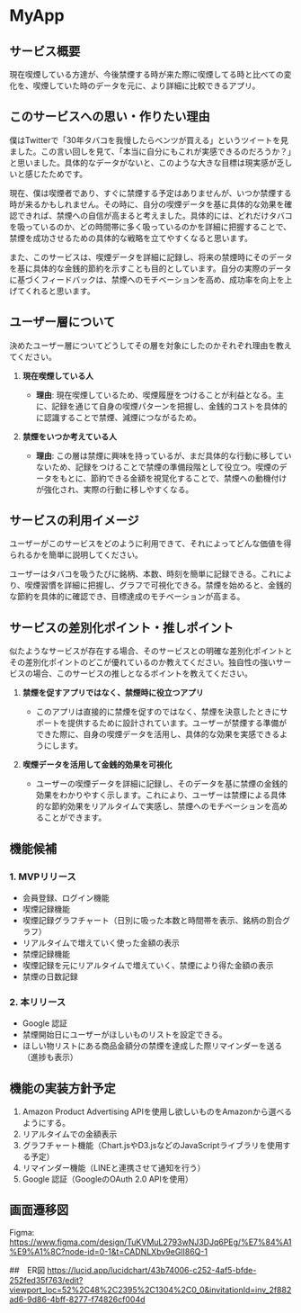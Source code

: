 # MyApp

## サービス概要
現在喫煙している方達が、今後禁煙する時が来た際に喫煙してる時と比べての変化を、喫煙していた時のデータを元に、より詳細に比較できるアプリ。

## このサービスへの思い・作りたい理由
僕はTwitterで「30年タバコを我慢したらベンツが買える」というツイートを見ました。この言い回しを見て、「本当に自分にもこれが実感できるのだろうか？」と思いました。具体的なデータがないと、このような大きな目標は現実感が乏しいと感じたためです。

現在、僕は喫煙者であり、すぐに禁煙する予定はありませんが、いつか禁煙する時が来るかもしれません。その時に、自分の喫煙データを基に具体的な効果を確認できれば、禁煙への自信が高まると考えました。具体的には、どれだけタバコを吸っているのか、どの時間帯に多く吸っているのかを詳細に把握することで、禁煙を成功させるための具体的な戦略を立てやすくなると思います。

また、このサービスは、喫煙データを詳細に記録し、将来の禁煙時にそのデータを基に具体的な金銭的節約を示すことも目的としています。自分の実際のデータに基づくフィードバックは、禁煙へのモチベーションを高め、成功率を向上を上げてくれると思います。

## ユーザー層について
決めたユーザー層についてどうしてその層を対象にしたのかそれぞれ理由を教えてください。

1. **現在喫煙している人**
   - **理由**: 現在喫煙しているため、喫煙履歴をつけることが利益となる。主に、記録を通じて自身の喫煙パターンを把握し、金銭的コストを具体的に認識することで禁煙、減煙につながるため。

2. **禁煙をいつか考えている人**
   - **理由**: この層は禁煙に興味を持っているが、まだ具体的な行動に移していないため、記録をつけることで禁煙の準備段階として役立つ。喫煙のデータをもとに、節約できる金額を視覚化することで、禁煙への動機付けが強化され、実際の行動に移しやすくなる。

## サービスの利用イメージ
ユーザーがこのサービスをどのように利用できて、それによってどんな価値を得られるかを簡単に説明してください。

ユーザーはタバコを吸うたびに銘柄、本数、時刻を簡単に記録できる。これにより、喫煙習慣を詳細に把握し、グラフで可視化できる。禁煙を始めると、金銭的な節約を具体的に確認でき、目標達成のモチベーションが高まる。

## サービスの差別化ポイント・推しポイント
似たようなサービスが存在する場合、そのサービスとの明確な差別化ポイントとその差別化ポイントのどこが優れているのか教えてください。独自性の強いサービスの場合、このサービスの推しとなるポイントを教えてください。

1. **禁煙を促すアプリではなく、禁煙時に役立つアプリ**
   - このアプリは直接的に禁煙を促すのではなく、禁煙を決意したときにサポートを提供するために設計されています。ユーザーが禁煙する準備ができた際に、自身の喫煙データを活用し、具体的な効果を実感できるようにします。
  
2. **喫煙データを活用して金銭的効果を可視化**
   - ユーザーの喫煙データを詳細に記録し、そのデータを基に禁煙の金銭的効果をわかりやすく示します。これにより、ユーザーは禁煙による具体的な節約効果をリアルタイムで実感し、禁煙へのモチベーションを高めることができます。

## 機能候補

### 1. MVPリリース
- 会員登録、ログイン機能
- 喫煙記録機能
- 喫煙記録グラフチャート（日別に吸った本数と時間帯を表示、銘柄の割合グラフ）
- リアルタイムで増えていく使った金額の表示
- 禁煙記録機能
- 喫煙記録を元にリアルタイムで増えていく、禁煙により得た金額の表示
- 禁煙の日数記録

### 2. 本リリース
- Google 認証
- 禁煙開始日にユーザーがほしいものリストを設定できる。
- ほしい物リストにある商品金額分の禁煙を達成した際リマインダーを送る（進捗も表示）

## 機能の実装方針予定
1. Amazon Product Advertising APIを使用し欲しいものをAmazonから選べるようにする。
2. リアルタイムでの金額表示
3. グラフチャート機能（Chart.jsやD3.jsなどのJavaScriptライブラリを使用する予定）
4. リマインダー機能（LINEと連携させて通知を行う）
5. Google 認証（GoogleのOAuth 2.0 APIを使用）

## 画面遷移図
Figma: https://www.figma.com/design/TuKVMuL2793wNJ3DJq6PEg/%E7%84%A1%E9%A1%8C?node-id=0-1&t=CADNLXbv9eGlI86Q-1

##　ER図
https://lucid.app/lucidchart/43b74006-c252-4af5-bfde-252fed35f763/edit?viewport_loc=52%2C48%2C2395%2C1304%2C0_0&invitationId=inv_2f882ad6-9d86-4bff-8277-f74826cf004d